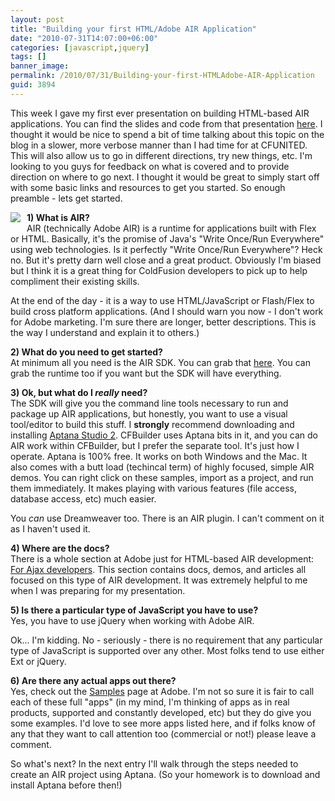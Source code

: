 ```yaml
---
layout: post
title: "Building your first HTML/Adobe AIR Application"
date: "2010-07-31T14:07:00+06:00"
categories: [javascript,jquery]
tags: []
banner_image: 
permalink: /2010/07/31/Building-your-first-HTMLAdobe-AIR-Application
guid: 3894
---
```


This week I gave my first ever presentation on building HTML-based AIR applications. You can find the slides and code from that presentation <a href="http://www.raymondcamden.com/index.cfm/2010/7/29/Slides--Code-from-CFUNITED10">here</a>. I thought it would be nice to spend a bit of time talking about this topic on the blog in a slower, more verbose manner than I had time for at CFUNITED. This will also allow us to go in different directions, try new things, etc. I'm looking to you guys for feedback on what is covered and to provide direction on where to go next. I thought it would be great to simply start off with some basic links and resources to get you started. So enough preamble - lets get started.
<!--more-->
<img src="https://static.raymondcamden.com/images/cfjedi/Adobe_Air_logo.jpg" align="left" style="margin-right: 10px;margin-bottom:10px" />
<b>1) What is AIR?</b><br/>
AIR (technically Adobe AIR) is a runtime for applications built with Flex or HTML. Basically, it's the promise of Java's "Write Once/Run Everywhere" using web technologies. Is it perfectly "Write Once/Run Everywhere"? Heck no. But it's pretty darn well close and a great product. Obviously I'm biased but I think it is a great thing for ColdFusion developers to pick up to help compliment their existing skills. 

At the end of the day - it is a way to use HTML/JavaScript or Flash/Flex to build cross platform applications. (And I should warn you now - I don't work for Adobe marketing. I'm sure there are longer, better descriptions. This is the way I understand and explain it to others.)

<b>2) What do you need to get started?</b><br/>
At minimum all you need is the AIR SDK. You can grab that <a href="http://www.adobe.com/go/air_sdk/">here</a>. You can grab the runtime too if you want but the SDK will have everything. 

<b>3) Ok, but what do I <i>really</i> need?</b><br/>
The SDK will give you the command line tools necessary to run and package up AIR applications, but honestly, you want to use a visual tool/editor to build this stuff. I <b>strongly</b> recommend downloading and installing <a href="http://www.aptana.com/">Aptana Studio 2</a>. CFBuilder uses Aptana bits in it, and you can do AIR work within CFBuilder, but I prefer the separate tool. It's just how I operate. Aptana is 100% free. It works on both Windows and the Mac. It also comes with a butt load (techincal term) of highly focused, simple AIR demos. You can right click on these samples, import as a project, and run them immediately. It makes playing with various features (file access, database access, etc) much easier. 

You <i>can</i> use Dreamweaver too. There is an AIR plugin. I can't comment on it as I haven't used it.

<b>4) Where are the docs?</b><br/>
There is a whole section at Adobe just for HTML-based AIR development: <a href="http://www.adobe.com/products/air/develop/ajax/">For Ajax developers</a>. This section contains docs, demos, and articles all focused on this type of AIR development. It was extremely helpful to me when I was preparing for my presentation.

<b>5) Is there a particular type of JavaScript you have to use?</b><br/>
Yes, you have to use jQuery when working with Adobe AIR.

Ok... I'm kidding. No - seriously - there is no requirement that any particular type of JavaScript is supported over any other. Most folks tend to use either Ext or jQuery. 

<b>6) Are there any actual apps out there?</b><br/>
Yes, check out the <a href="http://www.adobe.com/devnet/air/ajax/samples.html">Samples</a> page at Adobe. I'm not so sure it is fair to call each of these full "apps" (in my mind, I'm thinking of apps as in real products, supported and constantly developed, etc) but they do give you some examples. I'd love to see more apps listed here, and if folks know of any that they want to call attention too (commercial or not!) please leave a comment.

So what's next? In the next entry I'll walk through the steps needed to create an AIR project using Aptana. (So your homework is to download and install Aptana before then!)